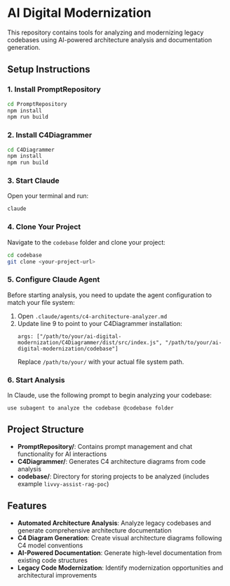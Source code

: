 # AI Digital Modernization

This repository contains tools for analyzing and modernizing legacy codebases using AI-powered architecture analysis and documentation generation.

## Setup Instructions

### 1. Install PromptRepository

```bash
cd PromptRepository
npm install
npm run build
```

### 2. Install C4Diagrammer

```bash
cd C4Diagrammer
npm install
npm run build
```

### 3. Start Claude

Open your terminal and run:

```bash
claude
```

### 4. Clone Your Project

Navigate to the `codebase` folder and clone your project:

```bash
cd codebase
git clone <your-project-url>
```

### 5. Configure Claude Agent

Before starting analysis, you need to update the agent configuration to match your file system:

1. Open `.claude/agents/c4-architecture-analyzer.md`
2. Update line 9 to point to your C4Diagrammer installation:
   ```
   args: ["/path/to/your/ai-digital-modernization/C4Diagrammer/dist/src/index.js", "/path/to/your/ai-digital-modernization/codebase"]
   ```
   Replace `/path/to/your/` with your actual file system path.

### 6. Start Analysis

In Claude, use the following prompt to begin analyzing your codebase:

```
use subagent to analyze the codebase @codebase folder
```

## Project Structure

- **PromptRepository/**: Contains prompt management and chat functionality for AI interactions
- **C4Diagrammer/**: Generates C4 architecture diagrams from code analysis
- **codebase/**: Directory for storing projects to be analyzed (includes example `livvy-assist-rag-poc`)

## Features

- **Automated Architecture Analysis**: Analyze legacy codebases and generate comprehensive architecture documentation
- **C4 Diagram Generation**: Create visual architecture diagrams following C4 model conventions
- **AI-Powered Documentation**: Generate high-level documentation from existing code structures
- **Legacy Code Modernization**: Identify modernization opportunities and architectural improvements
